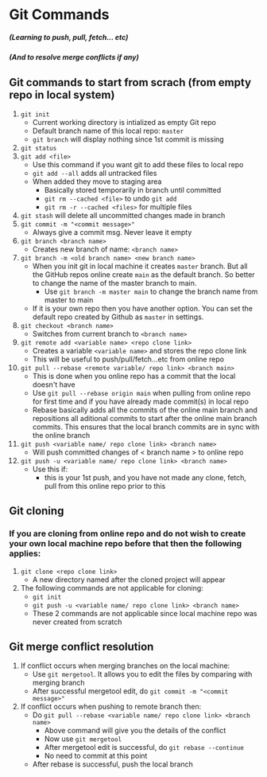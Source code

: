 # Git Commands
##### (Learning to push, pull, fetch... etc)
##### (And to resolve merge conflicts if any)


## Git commands to start from scrach (from empty repo in local system)
1. `git init`
	-	 Current working directory is intialized as empty Git repo
	-	 Default branch name of this local repo: `master`
	-	 `git branch` will display nothing since 1st commit is missing
2. `git status`
3. `git add <file>`
	-	Use this command if you want git to add these files to local repo
	-	`git add --all` adds all untracked files
	-	When added they move to staging area
		-	Basically stored temporarily in branch until committed
		-	`git rm --cached <file>` to undo `git add`
		-	`git rm -r --cached <files>` for multiple files
4.	`git stash` will delete all uncommitted changes made in branch
5.	`git commit -m "<commit message>"`
	-	Always give a commit msg. Never leave it empty
6. `git branch <branch name>`
	-	Creates new branch of name: `<branch name>`
7. `git branch -m <old branch name> <new branch name>`
	-	When you init git in local machine it creates `master` branch. But all the GitHub repos online create `main` as the default branch. So better to change the name of the master branch to main.
		-	Use `git branch -m master main` to change the branch name from master to main
	-	If it is your own repo then you have another option. You can set the default repo created by Github as `master` in settings.
8. `git checkout <branch name>`
	-	Switches from current branch to `<branch name>`
9.	`git remote add <variable name> <repo clone link>`
	-	Creates a variable `<variable name>` and stores the repo clone link
	-	This will be useful to push/pull/fetch...etc from online repo
10. `git pull --rebase <remote variable/ repo link> <branch main>`
	-	This is done when you online repo has a commit that the local doesn't have
	-	Use `git pull --rebase origin main` when pulling from online repo for first time and if you have already made commit(s) in local repo
	-	Rebase basically adds all the commits of the online main branch and repositions all aditional commits to start after the online main branch commits. This ensures that the local branch commits are in sync with the online branch
11.	`git push <variable name/ repo clone link> <branch name>`
	-	Will push committed changes of < branch name > to online repo
12.	`git push -u <variable name/ repo clone link> <branch name>`
	-	Use this if:
		-	this is your 1st push, and you have not made any clone, fetch, pull from this online repo prior to this


## Git cloning
### If you are cloning from online repo and do not wish to create your own local machine repo before that then the following applies:
1.	`git clone <repo clone link>`
	-	A new directory named after the cloned project will appear
2.	The following commands are not applicable for cloning:
	-	`git init`
	-	`git push -u <variable name/ repo clone link> <branch name>`
	-	These 2 commands are not applicable since local machine repo was never created from scratch

## Git merge conflict resolution
1.	If conflict occurs when merging branches on the local machine:
	-	Use `git mergetool`. It allows you to edit the files by comparing with merging branch
	-	After successful mergetool edit, do `git commit -m "<commit message>"`
3.	If conflict occurs when pushing to remote branch then:
	-	Do `git pull --rebase <variable name/ repo clone link> <branch name>`
		-	Above command will give you the details of the conflict
		-	Now use `git mergetool`
		-	After mergetool edit is successful, do `git rebase --continue`
		-	No need to commit at this point
	-	After rebase is successful, push the local branch
